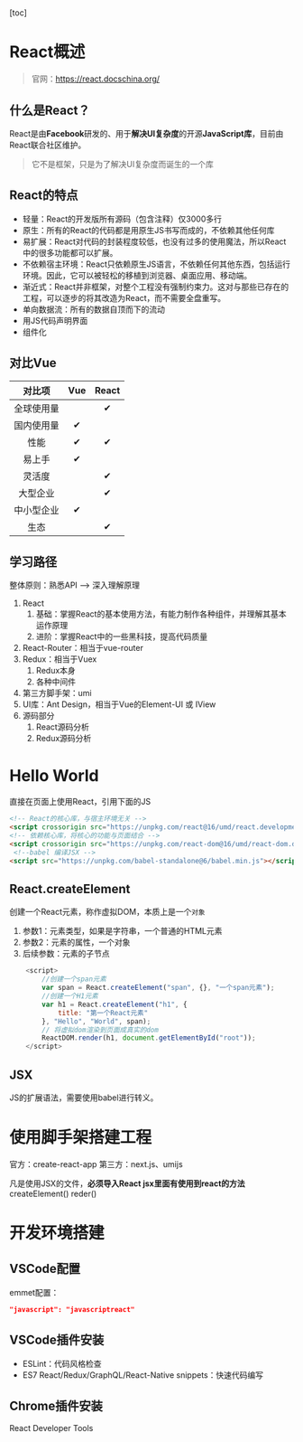 #

[toc]

# React概述

> 官网：https://react.docschina.org/

## 什么是React？

React是由**Facebook**研发的、用于**解决UI复杂度**的开源**JavaScript库**，目前由React联合社区维护。

> 它不是框架，只是为了解决UI复杂度而诞生的一个库

## React的特点

- 轻量：React的开发版所有源码（包含注释）仅3000多行
- 原生：所有的React的代码都是用原生JS书写而成的，不依赖其他任何库
- 易扩展：React对代码的封装程度较低，也没有过多的使用魔法，所以React中的很多功能都可以扩展。
- 不依赖宿主环境：React只依赖原生JS语言，不依赖任何其他东西，包括运行环境。因此，它可以被轻松的移植到浏览器、桌面应用、移动端。
- 渐近式：React并非框架，对整个工程没有强制约束力。这对与那些已存在的工程，可以逐步的将其改造为React，而不需要全盘重写。
- 单向数据流：所有的数据自顶而下的流动
- 用JS代码声明界面
- 组件化

## 对比Vue

|   对比项   |  Vue  | React |
| :--------: | :---: | :---: |
| 全球使用量 |       |   ✔   |
| 国内使用量 |   ✔   |       |
|    性能    |   ✔   |   ✔   |
|   易上手   |   ✔   |       |
|   灵活度   |       |   ✔   |
|  大型企业  |       |   ✔   |
| 中小型企业 |   ✔   |       |
|    生态    |       |   ✔   |

## 学习路径

整体原则：熟悉API --> 深入理解原理

1. React
   1. 基础：掌握React的基本使用方法，有能力制作各种组件，并理解其基本运作原理
   2. 进阶：掌握React中的一些黑科技，提高代码质量
2. React-Router：相当于vue-router
3. Redux：相当于Vuex
   1. Redux本身
   2. 各种中间件
4. 第三方脚手架：umi
5. UI库：Ant Design，相当于Vue的Element-UI 或 IView
6. 源码部分
   1. React源码分析
   2. Redux源码分析


# Hello World

直接在页面上使用React，引用下面的JS

```html
<!-- React的核心库，与宿主环境无关 -->
<script crossorigin src="https://unpkg.com/react@16/umd/react.development.js"></script>
<!-- 依赖核心库，将核心的功能与页面结合 -->
<script crossorigin src="https://unpkg.com/react-dom@16/umd/react-dom.development.js"></script>
 <!--babel 编译JSX -->
<script src="https://unpkg.com/babel-standalone@6/babel.min.js"></script>
```

## React.createElement

创建一个React元素，称作虚拟DOM，本质上是一个`对象`

1. 参数1：元素类型，如果是字符串，一个普通的HTML元素
2. 参数2：元素的属性，一个对象
3. 后续参数：元素的子节点

```javascript
    <script>
        //创建一个span元素
        var span = React.createElement("span", {}, "一个span元素");
        //创建一个H1元素
        var h1 = React.createElement("h1", {
            title: "第一个React元素"
        }, "Hello", "World", span);
        // 将虚拟dom渲染到页面成真实的dom
        ReactDOM.render(h1, document.getElementById("root"));
    </script>
```
## JSX

JS的扩展语法，需要使用babel进行转义。

# 使用脚手架搭建工程

官方：create-react-app
第三方：next.js、umijs

凡是使用JSX的文件，**必须导入React  jsx里面有使用到react的方法** createElement() reder()

# 开发环境搭建

## VSCode配置

emmet配置：

```json
"javascript": "javascriptreact"
```

## VSCode插件安装

- ESLint：代码风格检查
- ES7 React/Redux/GraphQL/React-Native snippets：快速代码编写

## Chrome插件安装

React Developer Tools